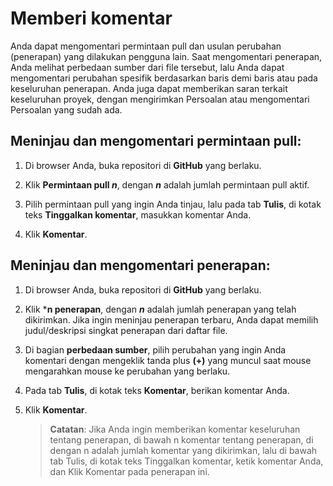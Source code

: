 # Memberi komentar

Anda dapat mengomentari permintaan pull dan usulan perubahan (penerapan) yang dilakukan pengguna lain. Saat mengomentari penerapan, Anda melihat perbedaan sumber dari file tersebut, lalu Anda dapat mengomentari perubahan spesifik berdasarkan baris demi baris atau pada keseluruhan penerapan. Anda juga dapat memberikan saran terkait keseluruhan proyek, dengan mengirimkan Persoalan atau mengomentari Persoalan yang sudah ada.

## Meninjau dan mengomentari permintaan pull:

1.  Di browser Anda, buka repositori di **GitHub** yang berlaku.

1.  Klik **Permintaan pull *n***, dengan ***n*** adalah jumlah permintaan pull aktif.

2.  Pilih permintaan pull yang ingin Anda tinjau, lalu pada tab **Tulis**, di kotak teks **Tinggalkan komentar**, masukkan komentar Anda.

3.  Klik **Komentar**.

## Meninjau dan mengomentari penerapan:

1.  Di browser Anda, buka repositori di **GitHub** yang berlaku.

2.  Klik ***n penerapan**, dengan ***n*** adalah jumlah penerapan yang telah dikirimkan. Jika ingin meninjau penerapan terbaru, Anda dapat memilih judul/deskripsi singkat penerapan dari daftar file.

3.  Di bagian **perbedaan sumber**, pilih perubahan yang ingin Anda komentari dengan mengeklik tanda plus **(+)** yang muncul saat mouse mengarahkan mouse ke perubahan yang berlaku.

4.  Pada tab **Tulis**, di kotak teks **Komentar**, berikan komentar Anda.

5.  Klik **Komentar**.

    > **Catatan**: Jika Anda ingin memberikan komentar keseluruhan tentang penerapan, di bawah n komentar tentang penerapan, di dengan n adalah jumlah komentar yang dikirimkan, lalu di bawah tab Tulis, di kotak teks Tinggalkan komentar, ketik komentar Anda, dan Klik Komentar pada penerapan ini.
